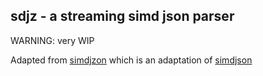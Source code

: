 ## sdjz - a streaming simd json parser

WARNING: very WIP

Adapted from [simdjzon](https://github.com/travisstaloch/simdjzon) which is an adaptation of [simdjson](https://github.com/simdjson/simdjson)